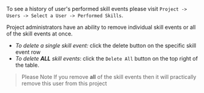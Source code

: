 To see a history of user's performed skill events please visit `Project -> Users -> Select a User -> Performed Skills`.

Project administrators have an ability to remove individual skill events or all of the skill events at once.

* *To delete a single skill event:* click the delete button on the specific skill event row
* <em>To delete **ALL** skill events</em>: click the `Delete All` button on the top right of the table.

> Please Note
> If you remove **all** of the skill events then it will practically remove this user from this project